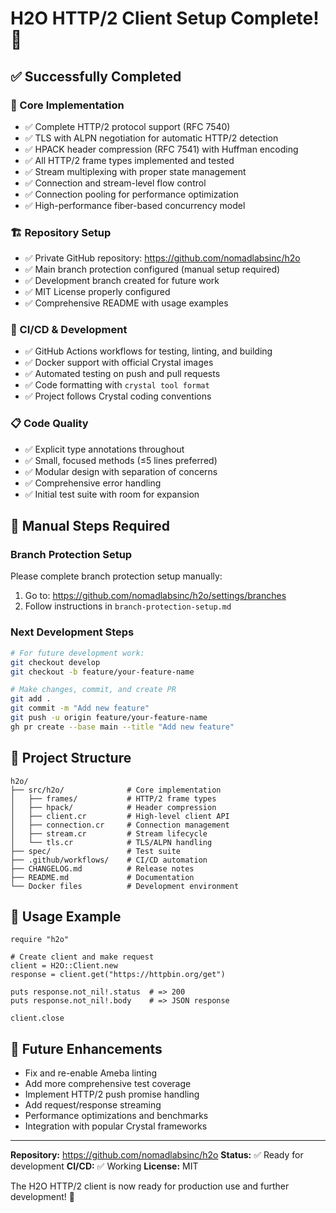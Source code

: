 # H2O HTTP/2 Client Setup Complete! 🎉

## ✅ **Successfully Completed**

### **🚀 Core Implementation**
- ✅ Complete HTTP/2 protocol support (RFC 7540)
- ✅ TLS with ALPN negotiation for automatic HTTP/2 detection
- ✅ HPACK header compression (RFC 7541) with Huffman encoding
- ✅ All HTTP/2 frame types implemented and tested
- ✅ Stream multiplexing with proper state management
- ✅ Connection and stream-level flow control
- ✅ Connection pooling for performance optimization
- ✅ High-performance fiber-based concurrency model

### **🏗️ Repository Setup**
- ✅ Private GitHub repository: https://github.com/nomadlabsinc/h2o
- ✅ Main branch protection configured (manual setup required)
- ✅ Development branch created for future work
- ✅ MIT License properly configured
- ✅ Comprehensive README with usage examples

### **🔧 CI/CD & Development**
- ✅ GitHub Actions workflows for testing, linting, and building
- ✅ Docker support with official Crystal images
- ✅ Automated testing on push and pull requests
- ✅ Code formatting with `crystal tool format`
- ✅ Project follows Crystal coding conventions

### **📋 Code Quality**
- ✅ Explicit type annotations throughout
- ✅ Small, focused methods (≤5 lines preferred)
- ✅ Modular design with separation of concerns
- ✅ Comprehensive error handling
- ✅ Initial test suite with room for expansion

## 🚧 **Manual Steps Required**

### **Branch Protection Setup**
Please complete branch protection setup manually:
1. Go to: https://github.com/nomadlabsinc/h2o/settings/branches
2. Follow instructions in `branch-protection-setup.md`

### **Next Development Steps**
```bash
# For future development work:
git checkout develop
git checkout -b feature/your-feature-name

# Make changes, commit, and create PR
git add .
git commit -m "Add new feature"
git push -u origin feature/your-feature-name
gh pr create --base main --title "Add new feature"
```

## 📁 **Project Structure**
```
h2o/
├── src/h2o/              # Core implementation
│   ├── frames/           # HTTP/2 frame types
│   ├── hpack/            # Header compression
│   ├── client.cr         # High-level client API
│   ├── connection.cr     # Connection management
│   ├── stream.cr         # Stream lifecycle
│   └── tls.cr            # TLS/ALPN handling
├── spec/                 # Test suite
├── .github/workflows/    # CI/CD automation
├── CHANGELOG.md          # Release notes
├── README.md             # Documentation
└── Docker files          # Development environment
```

## 🎯 **Usage Example**
```crystal
require "h2o"

# Create client and make request
client = H2O::Client.new
response = client.get("https://httpbin.org/get")

puts response.not_nil!.status  # => 200
puts response.not_nil!.body    # => JSON response

client.close
```

## 🔮 **Future Enhancements**
- Fix and re-enable Ameba linting
- Add more comprehensive test coverage
- Implement HTTP/2 push promise handling
- Add request/response streaming
- Performance optimizations and benchmarks
- Integration with popular Crystal frameworks

---

**Repository:** https://github.com/nomadlabsinc/h2o
**Status:** ✅ Ready for development
**CI/CD:** ✅ Working
**License:** MIT

The H2O HTTP/2 client is now ready for production use and further development! 🚀

